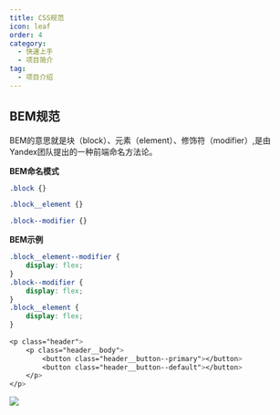 ```yaml
---
title: CSS规范
icon: leaf
order: 4
category:
  - 快速上手
  - 项目简介
tag:
  - 项目介绍
---
```


## BEM规范

BEM的意思就是块（block）、元素（element）、修饰符（modifier）,是由Yandex团队提出的一种前端命名方法论。


**BEM命名模式**
```CSS
.block {}

.block__element {}

.block--modifier {}
```


**BEM示例**

```css
.block__element--modifier {
    display: flex;
}
.block--modifier {
    display: flex;
}
.block__element {
    display: flex;
}
​
<p class="header">
    <p class="header__body">
        <button class="header__button--primary"></button>
        <button class="header__button--default"></button>
    </p>
</p>
```

![](https://www.youlai.tech/files/blog/b46f5bb3e6bd5fa227675a7a8b6e74f.png)